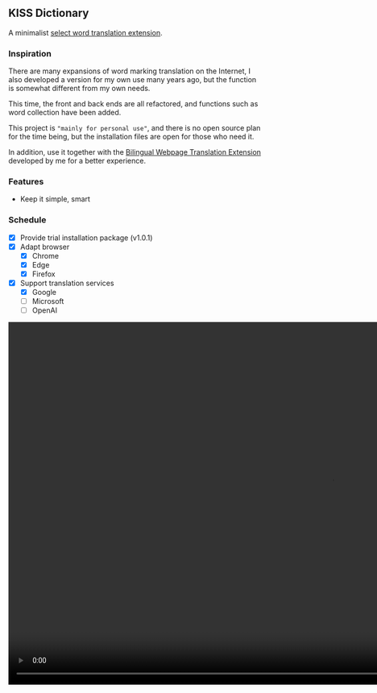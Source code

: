 ## KISS Dictionary

A minimalist [select word translation extension](https://github.com/fishjar/kiss-dictionary).

### Inspiration

There are many expansions of word marking translation on the Internet, I also developed a version for my own use many years ago, but the function is somewhat different from my own needs.

This time, the front and back ends are all refactored, and functions such as word collection have been added.

This project is `"mainly for personal use"`, and there is no open source plan for the time being, but the installation files are open for those who need it.

In addition, use it together with the [Bilingual Webpage Translation Extension](https://github.com/fishjar/kiss-translator) developed by me for a better experience.

### Features

- Keep it simple, smart

### Schedule

- [x] Provide trial installation package (v1.0.1)
- [x] Adapt browser
  - [x] Chrome
  - [x] Edge
  - [x] Firefox
- [x] Support translation services
  - [x] Google
  - [ ] Microsoft
  - [ ] OpenAI

<video width="1280" height="720" controls>
  <source src="https://raw.githubusercontent.com/fishjar/kiss-dictionary/master/kiss-dictionary.webm" type="video/webm">
</video>
